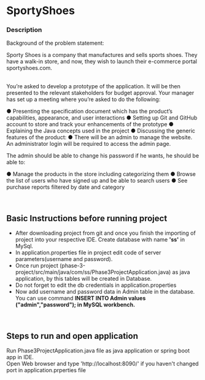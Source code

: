 # SportyShoes

<h3>Description</h3>
<p>Background of the problem statement:

Sporty Shoes is a company that manufactures and sells sports shoes. They have a walk-in store, and now, they wish to launch their e-commerce portal sportyshoes.com.
</p>

<br>
You’re asked to develop a prototype of the application. It will be then presented to the relevant stakeholders for budget approval. Your manager has set up a meeting where you’re asked to do the following: 

● Presenting the specification document which has the product’s capabilities, appearance, and user interactions
● Setting up Git and GitHub account to store and track your enhancements of the prototype 
● Explaining the Java concepts used in the project 
● Discussing the generic features of the product:
● There will be an admin to manage the website. An administrator login will be required to access the admin page. 

The admin should be able to change his password if he wants, he should be able to:

● Manage the products in the store including categorizing them
● Browse the list of users who have signed up and be able to search users
● See purchase reports filtered by date and category


<br>
	<h2>Basic Instructions before running project</h2>
	<ul>
	<li>After downloading project from git and once you finish the importing of project into your respective IDE. Create database with name <strong>'ss'</strong> in MySql.</li>
	<li>In application.properties file in project edit code of server parameters(username and password).</li>
	<li>Once run project (phase-3-project/src/main/java/com/ss/Phase3ProjectApplication.java) as java application, by this tables will be created in Database.</li>
	<li>Do not forget to edit the db credentials in application.properties
	<li>Now add username and password data in Admin table in the database. You can use command <strong>INSERT INTO Admin values ("admin","password"); in MySQL workbench.</strong></li>
	</ul>
<br>
<h2>Steps to run and open application</h2>
<p>Run Phase3ProjectApplication.java file as java application or spring boot app in IDE.<br> Open Web browser and type 'http://localhost:8090/' if you haven't changed port in application.prperties file</p>




 


